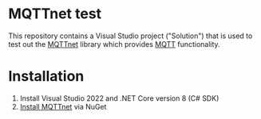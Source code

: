 # MQTTnet test

This repository contains a Visual Studio project ("Solution") that is used to test out the [MQTTnet](https://github.com/dotnet/MQTTnet) library which provides [MQTT](https://mqtt.org/) functionality.

# Installation

1. Install Visual Studio 2022 and .NET Core version 8 (C# SDK)
2. [Install MQTTnet](https://github.com/dotnet/MQTTnet?tab=readme-ov-file#getting-started) via NuGet
